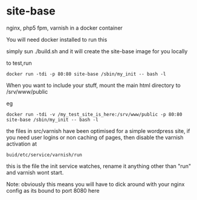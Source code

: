 # site-base
nginx, php5 fpm, varnish in a docker container

You will need docker installed to run this

simply sun ./build.sh and it will create the site-base image for you locally

to test,run
```
docker run -tdi -p 80:80 site-base /sbin/my_init -- bash -l
```

When you want to include your stuff, mount the main html directory to /srv/www/public

eg
```
docker run -tdi -v /my_test_site_is_here:/srv/www/public -p 80:80 site-base /sbin/my_init -- bash -l
```

the files in src/varnish have been optimised for a simple wordpress site, if you need user logins or non caching of pages, then disable the varnish activation at

```
buid/etc/service/varnish/run
```

this is the file the init service watches, rename it anything other than "run" and varnish wont start.

Note: obviously this means you will have to dick around with your nginx config as its bound to port 8080 here
